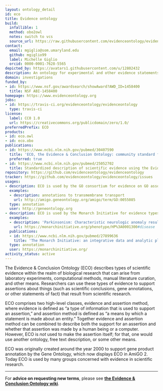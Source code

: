 ```yaml
---
layout: ontology_detail
id: eco
title: Evidence ontology
build:
  infallible: 1
  method: obo2owl
  notes: switch to vcs
  source_url: https://raw.githubusercontent.com/evidenceontology/evidenceontology/master/eco.obo
contact:
  email: mgiglio@som.umaryland.edu
  github: mgiglio99
  label: Michelle Giglio
  orcid: 0000-0001-7628-5565
depicted_by: https://avatars1.githubusercontent.com/u/12802432
description: An ontology for experimental and other evidence statements.
domain: investigations
funded_by:
- id: https://www.nsf.gov/awardsearch/showAward?AWD_ID=1458400
  title: NSF ABI-1458400
homepage: https://www.evidenceontology.org
jobs:
- id: https://travis-ci.org/evidenceontology/evidenceontology
  type: travis-ci
license:
  label: CC0 1.0
  url: https://creativecommons.org/publicdomain/zero/1.0/
preferredPrefix: ECO
products:
- id: eco.owl
- id: eco.obo
publications:
- id: https://www.ncbi.nlm.nih.gov/pubmed/30407590
  title: 'ECO, the Evidence & Conclusion Ontology: community standard for evidence information.'
  preferred: true
- id: https://www.ncbi.nlm.nih.gov/pubmed/25052702
  title: Standardized description of scientific evidence using the Evidence Ontology (ECO)
repository: https://github.com/evidenceontology/evidenceontology
tracker: https://github.com/evidenceontology/evidenceontology/issues
usages:
- description: ECO is used by the GO consortium for evidence on GO associations
  examples:
  - description: annotations to transmembrane transport
    url: http://amigo.geneontology.org/amigo/term/GO:0055085
  type: annotation
  user: http://geneontology.org
- description: ECO is used by the Monarch Initiative for evidence types for disease to phenotype annotations.
  examples:
  - description: 'Parkinsonism: Characteristic neurologic anomaly resulting form degeneration of dopamine-generating cells in the substantia nigra, a region of the midbrain, characterized clinically by shaking, rigidity, slowness of movement and difficulty with walking and gait.'
    url: https://monarchinitiative.org/phenotype/HP%3A0001300#disease
  publications:
  - id: https://www.ncbi.nlm.nih.gov/pubmed/27899636
    title: 'The Monarch Initiative: an integrative data and analytic platform connecting phenotypes to genotypes across species'
  type: annotation
  user: https://monarchinitiative.org/
activity_status: active
---
```


The Evidence & Conclusion Ontology (ECO) describes types of scientific evidence within the realm of biological research that can arise from laboratory experiments, computational methods, manual literature curation, and other means. Researchers can use these types of evidence to support assertions about things (such as scientific conclusions, gene annotations, or other statements of fact) that result from scientific research.

ECO comprises two high-level classes, evidence and assertion method, where evidence is defined as “a type of information that is used to support an assertion,” and assertion method is defined as “a means by which a statement is made about an entity.” Together evidence and assertion method can be combined to describe both the support for an assertion and whether that assertion was made by a human being or a computer. However, ECO is _not_ used to make the assertion itself; for that, one would use another ontology, free text description, or some other means.

ECO was originally created around the year 2000 to support gene product annotation by the Gene Ontology, which now displays ECO in AmiGO 2. Today ECO is used by many groups concerned with evidence in scientific research.

***
For **advice on requesting new terms**, please see **[the Evidence & Conclusion Ontology wiki](https://github.com/evidenceontology/evidenceontology/wiki/New-term-request-how-to)**.
